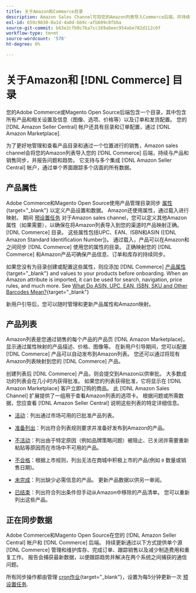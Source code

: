 ```yaml
---
title: 关于Amazon和Commerce目录
description: Amazon Sales Channel可将您的Amazon列表导入Commerce后端，并持续与产品和销售同步。
exl-id: 659c9830-0a1d-4a0d-bb9c-afb609c0fbba
source-git-commit: b63e2cfb9c7ba7cc169a6eec954abe782d112c6f
workflow-type: tm+mt
source-wordcount: '578'
ht-degree: 0%

---
```


# 关于Amazon和 [!DNL Commerce] 目录

您的Adobe Commerce或Magento Open Source后端包含一个目录，其中包含所有产品和相关设置及信息（图像、选项、价格等）以及订单和发货配置。 您的 [!DNL Amazon Seller Central] 帐户还具有目录和订单配置，通过 [!DNL Amazon Marketplace].

为了更好地管理和查看产品目录和通过一个位置进行的销售，Amazon sales channel会将您的Amazon列表导入您的 [!DNL Commerce] 后端，持续与产品和销售同步，并报告问题和趋势。 它支持与多个集成 [!DNL Amazon Seller Central] 帐户，通过单个界面跟踪多个店面的所有数据。

## 产品属性

Adobe Commerce和Magento Open Source使用产品管理目录同步 [属性](https://docs.magento.com/user-guide/catalog/product-attributes.html){target="_blank"} 以定义产品设置和数据。 Amazon还使用属性，通过载入进行映射。 期间 [预设置任务](./amazon-pre-setup-tasks.md) 对于Amazon sales channel，您可以定义其他Amazon属性（如果需要），以确保在将Amazon列表导入到您的渠道时产品映射正确。 [!DNL Commerce] 目录。 这些属性包括UPC、EAN、ISBN和ASIN ([!DNL Amazon Standard Identification Number])。 通过载入，产品可以在Amazon和之间同步 [!DNL Commerce] 使用您的属性的目录。 正确映射您的 [!DNL Commerce] 和Amazon产品可确保产品信息、订单和库存的持续同步。

如果您没有为目录创建或配置这些属性，则应添加 [!DNL Commerce] [产品属性](https://docs.magento.com/user-guide/catalog/product-attributes.html){target="_blank"} and values to your products before onboarding. When an Amazon attribute is imported, it can be used for search, navigation, price rules, and much more. See [What Do ASIN, UPC, EAN, ISBN, SKU and Other Barcodes Mean?](https://sellerskills.com/multi-channel-operations/what-asin-upc-ean-isbn-sku-and-other-barcodes-mean/#what-is-isbn-number){target="_blank"}

新用户引导后，您可以随时管理和更新产品属性和Amazon映射。

## 产品列表

Amazon列表是您通过销售的每个产品的产品页 [!DNL Amazon Marketplace]，显示通过属性映射的产品描述、价格、图像等。 在新用户引导期间，您可以配置 [!DNL Commerce] 产品可以自动发布到Amazon列表。 您还可以通过将现有Amazon列表映射到您的 [!DNL Commerce] 产品。

创建列表后 [!DNL Commerce] 产品，则会提交到Amazon以供审批。 大多数成功的列表会在几小时内获得批准。 如果您的列表获得批准，它将显示在 [!DNL Amazon Marketplace] 客户立即订购的商品。 此 [!DNL Amazon Sales Channel] 扩展提供了一组用于查看Amazon列表的选项卡。 根据问题或所需数据，您应查看 [!DNL Amazon Seller Central] 说明这些列表的特定详细信息。

- [活动](./active-listings.md)：列出通过市场可用的已批准产品列表。

- [准备列出](./ready-to-list.md)：列出符合列表规则要求并准备好发布到Amazon的产品。

- [不活动](./inactive-listings.md)：列出由于特定原因（例如品牌策略问题）被阻止、已关闭并需要重新粘贴等原因而在市场中不可用的产品。

- [不合格](./ineligible-listings.md)：根据上市规则，列出无法在商城中积极上市的产品(例如 `0` 数量或销售日期)。

- [未完成](./incomplete-listings.md)：列出缺少必需信息的产品。 更新产品数据以供另一审阅。

- [已结束](./ended-listings.md)：列出符合列出条件但手动从Amazon中移除的产品清单。 您可以重新列出这些产品。

## 正在同步数据

Adobe Commerce和Magento Open Source在您的 [!DNL Amazon Seller Central] 帐户和 [!DNL Commerce] 后端。 持续更新通过以下方式提供单个源 [!DNL Commerce] 管理和维护库存、完成订单、跟踪销售以及减少制造费用和重复工作。 报告会捕获最新数据，以便跟踪趋势并解决在两个系统之间捕获的通信问题。

所有同步操作都由管理 [cron作业](https://docs.magento.com/user-guide/system/cron.html){target="_blank"}，设置为每5分钟更新一次 [预设置任务](./amazon-pre-setup-tasks.md).
